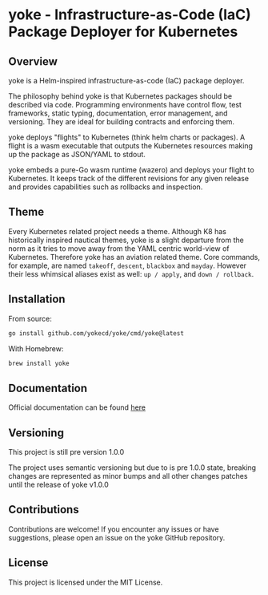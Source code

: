 # yoke - Infrastructure-as-Code (IaC) Package Deployer for Kubernetes

## Overview

yoke is a Helm-inspired infrastructure-as-code (IaC) package deployer.

The philosophy behind yoke is that Kubernetes packages should be described via code. Programming environments have control flow, test frameworks, static typing, documentation, error management, and versioning. They are ideal for building contracts and enforcing them.

yoke deploys "flights" to Kubernetes (think helm charts or packages). A flight is a wasm executable that outputs the Kubernetes resources making up the package as JSON/YAML to stdout.

yoke embeds a pure-Go wasm runtime (wazero) and deploys your flight to Kubernetes. It keeps track of the different revisions for any given release and provides capabilities such as rollbacks and inspection.

## Theme

Every Kubernetes related project needs a theme. Although K8 has historically inspired nautical themes, yoke is a slight departure from the norm as it tries to move away from the YAML centric world-view of Kubernetes. Therefore yoke has an aviation related theme. Core commands, for example, are named `takeoff`, `descent`, `blackbox` and `mayday`. However their less whimsical aliases exist as well: `up / apply`, and `down / rollback`.

## Installation

From source:

```bash
go install github.com/yokecd/yoke/cmd/yoke@latest
```

With Homebrew:

```bash
brew install yoke
```

## Documentation

Official documentation can be found [here](https://yokecd.github.io/docs)

## Versioning

This project is still pre version 1.0.0

The project uses semantic versioning but due to is pre 1.0.0 state, breaking changes are represented as minor bumps and all other changes patches until the release of yoke v1.0.0

## Contributions

Contributions are welcome! If you encounter any issues or have suggestions, please open an issue on the yoke GitHub repository.

## License

This project is licensed under the MIT License.
